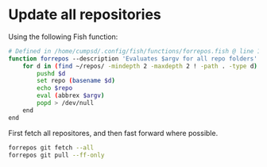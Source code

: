 # Update all repositories

Using the following Fish function:

```bash
# Defined in /home/cumpsd/.config/fish/functions/forrepos.fish @ line 1
function forrepos --description 'Evaluates $argv for all repo folders'
    for d in (find ~/repos/ -mindepth 2 -maxdepth 2 ! -path . -type d)
        pushd $d
        set repo (basename $d)
        echo $repo
        eval (abbrex $argv)
        popd > /dev/null
    end
end
```

First fetch all repositores, and then fast forward where possible.

```bash
forrepos git fetch --all
forrepos git pull --ff-only
```
